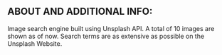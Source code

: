 ABOUT AND ADDITIONAL INFO:
--------------------------
Image search engine built using Unsplash API. 
A total of 10 images are shown as of now.
Search terms are as extensive as possible on the Unsplash Website.
